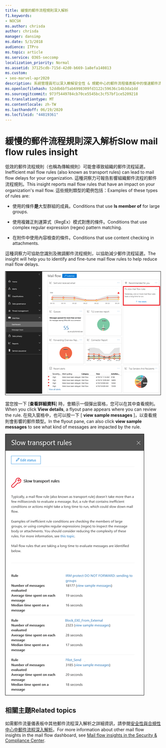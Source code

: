 ```yaml
---
title: 緩慢的郵件流程規則深入解析
f1.keywords:
- NOCSH
ms.author: chrisda
author: chrisda
manager: dansimp
ms.date: 5/3/2018
audience: ITPro
ms.topic: article
ms.service: O365-seccomp
localization_priority: Normal
ms.assetid: 37125cdb-715d-42d0-b669-1a8efa140813
ms.custom:
- seo-marvel-apr2020
description: 系統管理員可以深入瞭解安全性 & 規範中心的郵件流程儀表板中的慢速郵件流程規則。
ms.openlocfilehash: 52ddb6bf5ab6998309fd3122c59636c14b3da1dd
ms.sourcegitcommit: 973f5449784cb70ce5545bc3cf57bf1ce5209218
ms.translationtype: MT
ms.contentlocale: zh-TW
ms.lasthandoff: 06/19/2020
ms.locfileid: "44819361"
---
```

# <a name="slow-mail-flow-rules-insight"></a><span data-ttu-id="1e10b-103">緩慢的郵件流程規則深入解析</span><span class="sxs-lookup"><span data-stu-id="1e10b-103">Slow mail flow rules insight</span></span>

<span data-ttu-id="1e10b-104">低效的郵件流程規則（也稱為傳輸規則）可能會導致組織的郵件流程延遲。</span><span class="sxs-lookup"><span data-stu-id="1e10b-104">Inefficient mail flow rules (also known as transport rules) can lead to mail flow delays for your organization.</span></span> <span data-ttu-id="1e10b-105">這種洞察力可報告影響組織郵件流程的郵件流程規則。</span><span class="sxs-lookup"><span data-stu-id="1e10b-105">This insight reports mail flow rules that have an impact on your organization's mail flow.</span></span> <span data-ttu-id="1e10b-106">這些規則類型的範例包括：</span><span class="sxs-lookup"><span data-stu-id="1e10b-106">Examples of these types of rules are:</span></span>

- <span data-ttu-id="1e10b-107">使用的條件**是**大型群組的成員。</span><span class="sxs-lookup"><span data-stu-id="1e10b-107">Conditions that use **Is member of** for large groups.</span></span>

- <span data-ttu-id="1e10b-108">使用複雜正則運算式（RegEx）模式對應的條件。</span><span class="sxs-lookup"><span data-stu-id="1e10b-108">Conditions that use complex regular expression (regex) pattern matching.</span></span>

- <span data-ttu-id="1e10b-109">在附件中使用內容檢查的條件。</span><span class="sxs-lookup"><span data-stu-id="1e10b-109">Conditions that use content checking in attachments.</span></span>

<span data-ttu-id="1e10b-110">這種洞察力可協助您識別及微調郵件流程規則，以協助減少郵件流程延遲。</span><span class="sxs-lookup"><span data-stu-id="1e10b-110">The insight will help you to identify and fine-tune mail flow rules to help reduce mail flow delays.</span></span>

![慢速郵件流程會在安全性 & 規範中心的郵件流程儀表板中進行洞察](../../media/1dd90faa-f065-4b10-8b47-d35dc127fc26.png)

<span data-ttu-id="1e10b-112">當您按一下 [**查看詳細資料**] 時，會顯示一個彈出窗格，您可以在其中查看規則。</span><span class="sxs-lookup"><span data-stu-id="1e10b-112">When you click **View details**, a flyout pane appears where you can review the rule.</span></span> <span data-ttu-id="1e10b-113">在飛入窗格中，也可以按一下 [ **view sample messages** ]，以查看規則會影響的郵件類型。</span><span class="sxs-lookup"><span data-stu-id="1e10b-113">In the flyout pane, can also click **view sample messages** to see what kind of messages are impacted by the rule.</span></span>

![按一下慢速郵件流程中的 [查看詳細資料] 之後的浮出窗格郵件流程儀表板中的洞察力](../../media/2cbd43b7-1f21-4338-a70c-7b50de5c69cd.png)

## <a name="related-topics"></a><span data-ttu-id="1e10b-115">相關主題</span><span class="sxs-lookup"><span data-stu-id="1e10b-115">Related topics</span></span>

<span data-ttu-id="1e10b-116">如需郵件流量儀表板中其他郵件流程深入解析之詳細資訊，請參閱[安全性與合規性中心中郵件流程深入解析](mail-flow-insights-v2.md)。</span><span class="sxs-lookup"><span data-stu-id="1e10b-116">For more information about other mail flow insights in the mail flow dashboard, see [Mail flow insights in the Security & Compliance Center](mail-flow-insights-v2.md).</span></span>
